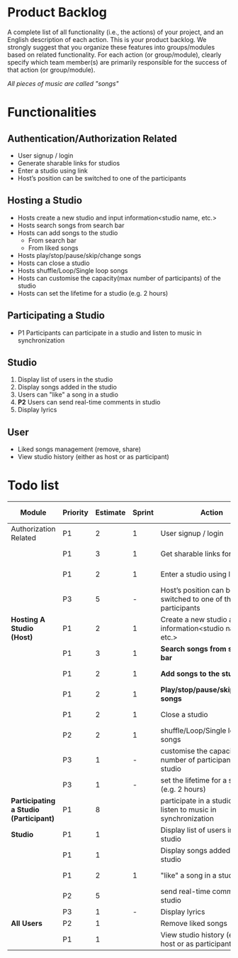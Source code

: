 # Product Backlog

A complete list of all functionality (i.e., the actions) of your project, and an English description of each action. This is your product backlog. We strongly suggest that you organize these features into groups/modules based on related functionality. For each action (or group/module), clearly specify which team member(s) are primarily responsible for the success of that action (or group/module). 



*All pieces of music are called "songs"*

# Functionalities

## Authentication/Authorization Related

* User signup / login
* Generate sharable links for studios
* Enter a studio using link
* <Nice to have>Host’s position can be switched to one of the participants 

## Hosting a Studio

* Hosts create a new studio and input information<studio name, etc.>
* Hosts search songs from search bar 
* Hosts can add songs to the studio
  * From search bar
  * From liked songs
* Hosts play/stop/pause/skip/change songs
* Hosts can close a studio
* <Nice to have> Hosts shuffle/Loop/Single loop songs
* <Nice to have>Hosts can customise the capacity(max number of participants) of the studio 
* <Nice to have>Hosts can set the lifetime for a studio (e.g. 2 hours) 

## Participating a Studio

* P1 Participants can participate in a studio and listen to music in synchronization

## Studio

1. Display list of users in the studio
2. Display songs added in the studio
3. Users can "like" a song in a studio
4. **P2** Users can send real-time comments in studio
5. <Nice to have> Display lyrics 

## User

* Liked songs management (remove, share)
* View studio history (either as host or as participant)

# Todo list

| Module                                   | Priority | Estimate | Sprint | Action                                                       |                                                        | Assigned to |
| ---------------------------------------- | -------- | -------- | ------ | ------------------------------------------------------------ |  ---------- |  ---------- |
| Authorization Related                    | P1       | 2       | 1 | User signup / login                                          | Home page                                 | Alan  |
|                                          | P1       | 3        | 1 | Get sharable links for studios                               | Studio Page                    | Suqi |
|                                          | P1       | 2        | 1 | Enter a studio using link                                    | Home page                           | Suqi |
|                                          | P3       | 5        | - | Host’s position can be switched to one of the participants   |    | Jiayue      |
| **Hosting A Studio (Host)**              | P1       | 2        | 1      | Create a new studio and input information<studio name, etc.> | Creation Page | Alan  |
|                                          | P1       | 3        | 1      | **Search songs from search bar**                             | Studio Page                | W&N |
|                                          | P1       | 2        | 1     | **Add songs to the studio**                                  | Studio Page                           | W&N     |
|                                          | P1       | 2        | 1     | **Play/stop/pause/skip/change songs**                        | Studio Page                 | W&N     |
|                                          | P1       | 2        | 1 | Close a studio                                     | Studio Page                                    | Alan |
|                                          | P2       | 2        | 1 | <Nice to have> shuffle/Loop/Single loop songs                | Studio Page     | -       |
|                                          | P3       | 1        | - | <Nice to have>customise the capacity(max number of participants) of the studio |  |  Alan        |
|                                          | P3       | 1        | - | <Nice to have>set the lifetime for a studio (e.g. 2 hours)   |    |  Alan        |
| **Participating a Studio (Participant)** | P1       | 8     |        | participate in a studio and listen to music in synchronization |  |  Alan        |
| **Studio**                               | P1       | 1        |        | Display list of users in the studio                          |                           | Suqi        |
|                                          | P1       | 1        |        | Display songs added in the studio                            |                             |  Suqi        |
|                                          | P1       | 2       | 1 | "like" a song in a studio                                    | Studio Page                         |  Suqi    |
|                                          | P2       | 5        |        | send real-time comments in studio                            |                             |  Suqi        |
|                                          | P3       | 1        | - | <Nice to have> Display lyrics                                |                                 |  Suqi        |
| **All Users**                            | P2       | 1        |        | Remove liked songs                                           |                                            | Jiayue      |
|                                          | P1       | 1        |        | View studio history (either as host or as participant)       | History Page | Wenjing     |